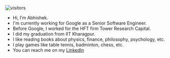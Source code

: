![visitors](https://visitor-badge.laobi.icu/badge?page_id=abhishek-saini)

- Hi, I’m Abhishek.
- I'm currently working for Google as a Senior Software Engineer.
- Before Google, I worked for the HFT firm Tower Research Capital.
- I did my graduation from IIT Kharagpur.
- I like reading books about physics, finance, philosophy, psychology, etc.
- I play games like table tennis, badminton, chess, etc.
- You can reach me on my [LinkedIn](https://www.linkedin.com/in/abhisheksainikgp/)
<!---
Abhishek-Saini/Abhishek-Saini is a ✨ special ✨ repository because its `README.md` (this file) appears on your GitHub profile.
You can click the Preview link to take a look at your changes.
--->
